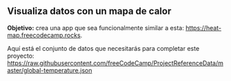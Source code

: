 ## Visualiza datos con un mapa de calor

**Objetivo:** crea una app que sea funcionalmente similar a esta: https://heat-map.freecodecamp.rocks.

Aquí está el conjunto de datos que necesitarás para completar este proyecto: https://raw.githubusercontent.com/freeCodeCamp/ProjectReferenceData/master/global-temperature.json
